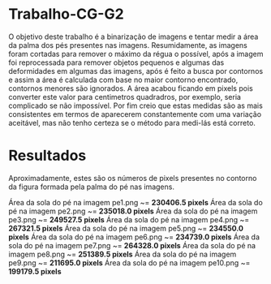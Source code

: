 # Trabalho-CG-G2
O objetivo deste trabalho é a binarização de imagens e tentar medir a área da palma dos pés presentes nas imagens.
Resumidamente, as imagens foram cortadas para remover o máximo da régua o possível, após a imagem foi reprocessada para remover objetos pequenos e algumas das deformidades em algumas das imagens, após é feito a busca por contornos e assim a área é calculada com base no maior contorno encontrado, contornos menores são ignorados. A área acabou ficando em pixels pois converter este valor para centimetros quadradros, por exemplo, seria complicado se não impossível. Por fim creio que estas medidas são as mais consistentes em termos de aparecerem constantemente com uma variação aceitável, mas não tenho certeza se o método para medi-lás está correto.
# Resultados
Aproximadamente, estes são os números de pixels presentes no contorno da figura formada pela palma do pé nas imagens.

Área da sola do pé na imagem pe1.png ~= **230406.5 pixels**
Área da sola do pé na imagem pe2.png ~= **235018.0 pixels**
Área da sola do pé na imagem pe3.png ~= **249527.5 pixels**
Área da sola do pé na imagem pe4.png ~= **267321.5 pixels**
Área da sola do pé na imagem pe5.png ~= **234550.0 pixels**
Área da sola do pé na imagem pe6.png ~= **234739.0 pixels**
Área da sola do pé na imagem pe7.png ~= **264328.0 pixels**
Área da sola do pé na imagem pe8.png ~= **251389.5 pixels**
Área da sola do pé na imagem pe9.png ~= **211695.0 pixels**
Área da sola do pé na imagem pe10.png ~= **199179.5 pixels**
